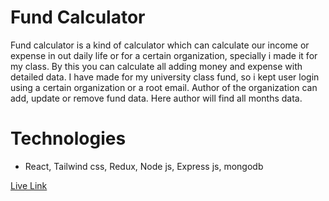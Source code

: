# Fund Calculator

Fund calculator is a kind of calculator which can calculate our income or expense in out daily life or for a certain organization, specially i made it for my class. By this you can calculate all adding money and expense with detailed data. I have made for my university class fund, so i kept user login using a certain organization or a root email.
Author of the organization can add, update or remove fund data. Here author will find all months data.

# Technologies
- React, Tailwind css, Redux, Node js, Express js, mongodb


[Live Link](https://fund-calculator.netlify.app)
